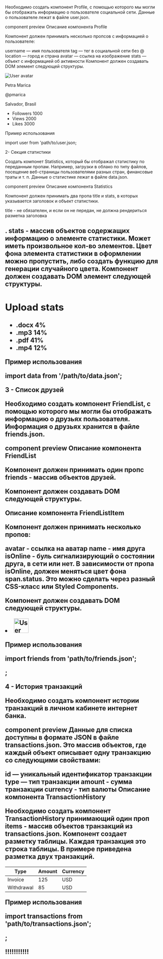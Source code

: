 Необходимо создать компонент Profile, с помощью которого мы могли бы отображать информацию о пользователе социальной сети. Данные о пользователе лежат в файле user.json.

component preview
Описание компонента Profile​

Компонент должен принимать несколько пропсов с информацией о пользователе:

username — имя пользователя
tag — тег в социальной сети без @
location — город и страна
avatar — ссылка на изображение
stats — объект с информацией об активности
Компонент должен создавать DOM элемент следующей структуры.

<div class="profile">
  <div class="description">
    <img
      src="https://cdn-icons-png.flaticon.com/512/1077/1077012.png"
      alt="User avatar"
      class="avatar"
    />
    <p class="name">Petra Marica</p>
    <p class="tag">@pmarica</p>
    <p class="location">Salvador, Brasil</p>
  </div>

  <ul class="stats">
    <li>
      <span class="label">Followers</span>
      <span class="quantity">1000</span>
    </li>
    <li>
      <span class="label">Views</span>
      <span class="quantity">2000</span>
    </li>
    <li>
      <span class="label">Likes</span>
      <span class="quantity">3000</span>
    </li>
  </ul>
</div>

Пример использования​

import user from 'path/to/user.json;

<Profile
  username={user.username}
  tag={user.tag}
  location={user.location}
  avatar={user.avatar}
  stats={user.stats}
/>

2- Секция статистики​

Создать компонет Statistics, который бы отображал статистику по переданным пропам. Например, загрузки в облако по типу файлов, посещение веб-страницы пользователями разных стран, финансовые траты и т. п. Данные о статистике лежат в файле data.json.

component preview
Описание компонента Statistics​

Компонент должен принимать два пропа title и stats, в которых указывается заголовок и объект статистики.

title - не обязателен, и если он не передан, не должна рендериться разметка заголовка <h2>.
stats - массив объектов содержащих информацию о элементе статистики. Может иметь произвольное кол-во элементов.
Цвет фона элемента статистики в оформлении можно пропустить, либо создать функцию для генерации случайного цвета.
Компонент должен создавать DOM элемент следующей структуры.

<section class="statistics">
  <h2 class="title">Upload stats</h2>

  <ul class="stat-list">
    <li class="item">
      <span class="label">.docx</span>
      <span class="percentage">4%</span>
    </li>
    <li class="item">
      <span class="label">.mp3</span>
      <span class="percentage">14%</span>
    </li>
    <li class="item">
      <span class="label">.pdf</span>
      <span class="percentage">41%</span>
    </li>
    <li class="item">
      <span class="label">.mp4</span>
      <span class="percentage">12%</span>
    </li>
  </ul>
</section>

Пример использования​

import data from '/path/to/data.json';

<Statistics title="Upload stats" stats={data} />
<Statistics stats={data} />

3 - Список друзей​

Необходимо создать компонент FriendList, с помощью которого мы могли бы отображать информацию о друзьях пользователя. Информация о друзьях хранится в файле friends.json.

component preview
Описание компонента FriendList​

Компонент должен принимать один пропс friends - массив объектов друзей.

Компонент должен создавать DOM следующей структуры.

<ul class="friend-list">
  <!-- Произвольное кол-во FriendListItem -->
</ul>

Описание компонента FriendListItem​

Компонент должен принимать несколько пропов:

avatar - ссылка на аватар
name - имя друга
isOnline - буль сигнализирующий о состоянии друга, в сети или нет.
В зависимости от пропа isOnline, должен меняться цвет фона span.status. Это можно сделать через разный CSS-класс или Styled Components.

Компонент должен создавать DOM следующей структуры.

<li class="item">
  <span class="status"></span>
  <img class="avatar" src="" alt="User avatar" width="48" />
  <p class="name"></p>
</li>

Пример использования​

import friends from 'path/to/friends.json';

<FriendList friends={friends} />;

4 - История транзакций​

Необходимо создать компонент истории транзакций в личном кабинете интернет банка.

component preview
Данные для списка доступны в формате JSON в файле transactions.json. Это массив объектов, где каждый объект описывает одну транзакцию со следующими свойствами:

id — уникальный идентификатор транзакции
type — тип транзакции
amount - сумма транзакции
currency - тип валюты
Описание компонента TransactionHistory​

Необходимо создать компонент TransactionHistory принимающий один проп items - массив объектов транзакций из transactions.json. Компонент создает разметку таблицы. Каждая транзакция это строка таблицы. В примере приведена разметка двух транзакций.

<table class="transaction-history">
  <thead>
    <tr>
      <th>Type</th>
      <th>Amount</th>
      <th>Currency</th>
    </tr>
  </thead>

  <tbody>
    <tr>
      <td>Invoice</td>
      <td>125</td>
      <td>USD</td>
    </tr>
    <tr>
      <td>Withdrawal</td>
      <td>85</td>
      <td>USD</td>
    </tr>
  </tbody>
</table>

Пример использования​

import transactions from 'path/to/transactions.json';

<TransactionHistory items={transactions} />;


!!!!!!!!!!!